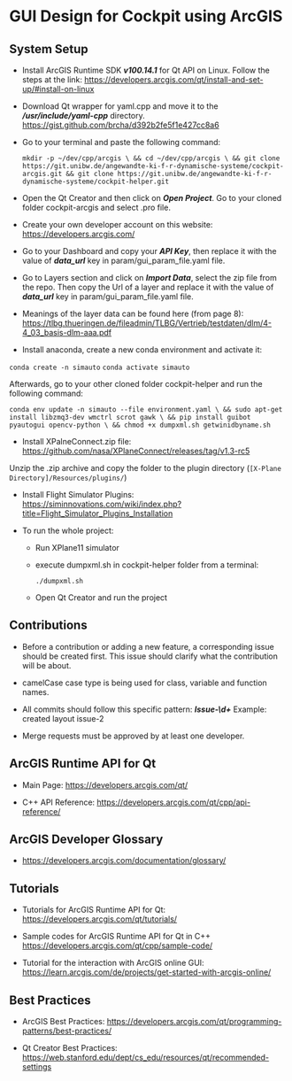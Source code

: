 # GUI Design for Cockpit using ArcGIS

## System Setup

* Install ArcGIS Runtime SDK __*v100.14.1*__ for Qt API on Linux. Follow the steps at the link:
  https://developers.arcgis.com/qt/install-and-set-up/#install-on-linux

* Download Qt wrapper for yaml.cpp and move it to the __*/usr/include/yaml-cpp*__ directory.
  https://gist.github.com/brcha/d392b2fe5f1e427cc8a6

* Go to your terminal and paste the following command:

  `mkdir -p ~/dev/cpp/arcgis \
  && cd ~/dev/cpp/arcgis \
  && git clone https://git.unibw.de/angewandte-ki-f-r-dynamische-systeme/cockpit-arcgis.git
  && git clone https://git.unibw.de/angewandte-ki-f-r-dynamische-systeme/cockpit-helper.git`

* Open the Qt Creator and then click on __*Open Project*__. Go to your cloned folder cockpit-arcgis and select .pro file. 

* Create your own developer account on this website: 
  https://developers.arcgis.com/

* Go to your Dashboard and copy your __*API Key*__, then replace it with the value of __*data_url*__ key in param/gui_param_file.yaml file.

* Go to Layers section and click on __*Import Data*__, select the zip file from the repo. Then copy the Url of a layer and  replace it with the value of __*data_url*__ key in param/gui_param_file.yaml file.

* Meanings of the layer data can be found here (from page 8):
https://tlbg.thueringen.de/fileadmin/TLBG/Vertrieb/testdaten/dlm/4-4_03_basis-dlm-aaa.pdf


* Install anaconda, create a new conda environment and activate it:

`conda create -n simauto`
`conda activate simauto`

Afterwards, go to your other cloned folder cockpit-helper and run the following command:

`conda env update -n simauto --file environment.yaml \
&& sudo apt-get install libzmq3-dev wmctrl scrot gawk \
&& pip install guibot pyautogui opencv-python \
&& chmod +x dumpxml.sh getwinidbyname.sh`

* Install XPalneConnect.zip file:
https://github.com/nasa/XPlaneConnect/releases/tag/v1.3-rc5

Unzip the .zip archive and copy the folder to the plugin directory (`[X-Plane Directory]/Resources/plugins/`)

* Install Flight Simulator Plugins: 
https://siminnovations.com/wiki/index.php?title=Flight_Simulator_Plugins_Installation 

* To run the whole project:
  - Run XPlane11 simulator
  - execute dumpxml.sh in cockpit-helper folder from a terminal:

    `./dumpxml.sh`
  - Open Qt Creator and run the project

## Contributions

* Before a contribution or adding a new feature, a corresponding issue should be created first. This issue should clarify what the contribution will be about.

* camelCase case type is being used for class, variable and function names.

* All commits should follow this specific pattern: __*Issue\-\d+*__
  Example: created layout issue-2

* Merge requests must be approved by at least one developer. 

## ArcGIS Runtime API for Qt

* Main Page:
https://developers.arcgis.com/qt/

* C++ API Reference:
https://developers.arcgis.com/qt/cpp/api-reference/

## ArcGIS Developer Glossary

* https://developers.arcgis.com/documentation/glossary/

## Tutorials

* Tutorials for ArcGIS Runtime API for Qt:
https://developers.arcgis.com/qt/tutorials/

* Sample codes for ArcGIS Runtime API for Qt in C++
https://developers.arcgis.com/qt/cpp/sample-code/

* Tutorial for the interaction with ArcGIS online GUI:
https://learn.arcgis.com/de/projects/get-started-with-arcgis-online/

## Best Practices

* ArcGIS Best Practices:
https://developers.arcgis.com/qt/programming-patterns/best-practices/

* Qt Creator Best Practices:
https://web.stanford.edu/dept/cs_edu/resources/qt/recommended-settings


